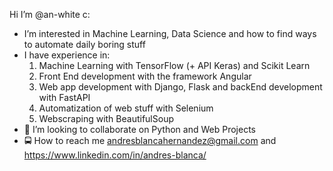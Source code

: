 Hi I’m @an-white c:
- I’m interested in Machine Learning, Data Science and how to find ways to automate daily boring stuff 
- I have experience in:
  1.  Machine Learning with TensorFlow (+ API Keras) and Scikit Learn
  2.  Front End development with the framework Angular
  3.  Web app development with Django, Flask and backEnd development with FastAPI
  4.  Automatization of web stuff with Selenium
  5.  Webscraping with BeautifulSoup
- 🥽 I’m looking to collaborate on Python and Web Projects
- 🚍 How to reach me andresblancahernandez@gmail.com and https://www.linkedin.com/in/andres-blanca/
<!---
an-white/an-white is a ✨ special ✨ repository because its `README.md` (this file) appears on your GitHub profile.
You can click the Preview link to take a look at your changes.
--->
